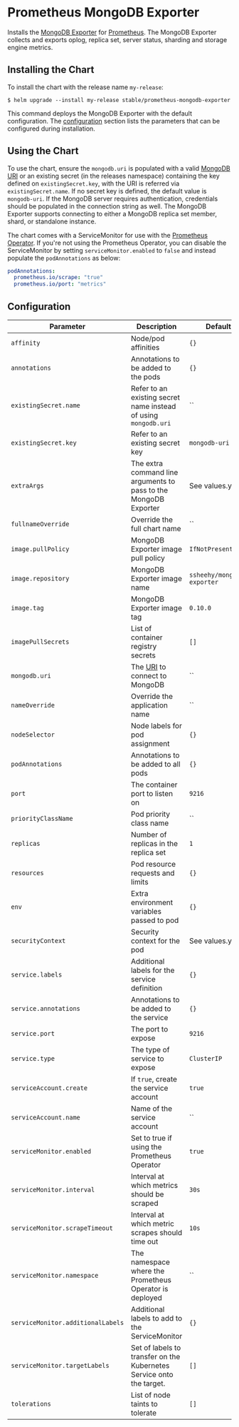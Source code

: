# Prometheus MongoDB Exporter

Installs the [MongoDB Exporter](https://github.com/percona/mongodb_exporter) for [Prometheus](https://prometheus.io/). The
MongoDB Exporter collects and exports oplog, replica set, server status, sharding and storage engine metrics.

## Installing the Chart

To install the chart with the release name `my-release`:

```console
$ helm upgrade --install my-release stable/prometheus-mongodb-exporter
```

This command deploys the MongoDB Exporter with the default configuration. The [configuration](#configuration) section lists the parameters that can be configured during installation.

## Using the Chart

To use the chart, ensure the `mongodb.uri` is populated with a valid [MongoDB URI](https://docs.mongodb.com/manual/reference/connection-string)
or an existing secret (in the releases namespace) containing the key defined on `existingSecret.key`, with the URI is referred via `existingSecret.name`. If no secret key is defined, the default value is `mongodb-uri`.
If the MongoDB server requires authentication, credentials should be populated in the connection string as well. The MongoDB Exporter supports
connecting to either a MongoDB replica set member, shard, or standalone instance.

The chart comes with a ServiceMonitor for use with the [Prometheus Operator](https://github.com/helm/charts/tree/master/stable/prometheus-operator).
If you're not using the Prometheus Operator, you can disable the ServiceMonitor by setting `serviceMonitor.enabled` to `false` and instead
populate the `podAnnotations` as below:

```yaml
podAnnotations:
  prometheus.io/scrape: "true"
  prometheus.io/port: "metrics"
```

## Configuration

| Parameter | Description | Default |
|-----------|-------------|---------|
| `affinity` | Node/pod affinities | `{}` |
| `annotations` | Annotations to be added to the pods | `{}` |
| `existingSecret.name` | Refer to an existing secret name instead of using `mongodb.uri` | `` |
| `existingSecret.key` | Refer to an existing secret key | `mongodb-uri` |
| `extraArgs` | The extra command line arguments to pass to the MongoDB Exporter  | See values.yaml |
| `fullnameOverride` | Override the full chart name | `` |
| `image.pullPolicy` | MongoDB Exporter image pull policy | `IfNotPresent` |
| `image.repository` | MongoDB Exporter image name | `ssheehy/mongodb-exporter` |
| `image.tag` | MongoDB Exporter image tag | `0.10.0` |
| `imagePullSecrets` | List of container registry secrets | `[]` |
| `mongodb.uri` | The [URI](https://docs.mongodb.com/manual/reference/connection-string) to connect to MongoDB | `` |
| `nameOverride` | Override the application name  | `` |
| `nodeSelector` | Node labels for pod assignment | `{}` |
| `podAnnotations` | Annotations to be added to all pods | `{}` |
| `port` | The container port to listen on | `9216` |
| `priorityClassName` | Pod priority class name | `` |
| `replicas` | Number of replicas in the replica set | `1` |
| `resources` | Pod resource requests and limits | `{}` |
| `env` | Extra environment variables passed to pod | `{}` |
| `securityContext` | Security context for the pod | See values.yaml |
| `service.labels` | Additional labels for the service definition | `{}` |
| `service.annotations` | Annotations to be added to the service | `{}` |
| `service.port` | The port to expose | `9216` |
| `service.type` | The type of service to expose | `ClusterIP` |
| `serviceAccount.create` | If `true`, create the service account | `true` |
| `serviceAccount.name` | Name of the service account | `` |
| `serviceMonitor.enabled` | Set to true if using the Prometheus Operator | `true` |
| `serviceMonitor.interval` | Interval at which metrics should be scraped | `30s` |
| `serviceMonitor.scrapeTimeout` | Interval at which metric scrapes should time out | `10s` |
| `serviceMonitor.namespace` | The namespace where the Prometheus Operator is deployed | `` |
| `serviceMonitor.additionalLabels` | Additional labels to add to the ServiceMonitor | `{}` |
| `serviceMonitor.targetLabels` | Set of labels to transfer on the Kubernetes Service onto the target. | `[]`
| `tolerations` | List of node taints to tolerate  | `[]` |
